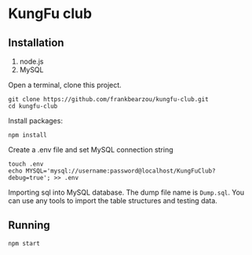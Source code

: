 # KungFu club

## Installation
1. node.js
2. MySQL

Open a terminal, clone this project.
```
git clone https://github.com/frankbearzou/kungfu-club.git
cd kungfu-club
```

Install packages:
```
npm install
```

Create a .env file and set MySQL connection string
```
touch .env
echo MYSQL='mysql://username:password@localhost/KungFuClub?debug=true'; >> .env
```

Importing sql into MySQL database.
The dump file name is `Dump.sql`. You can use any tools to import the table structures and testing data.

## Running
```
npm start
```
